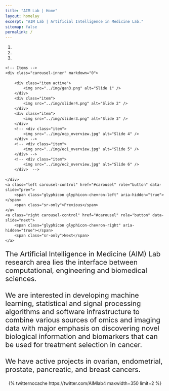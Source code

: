 ```yaml
---
title: "AIM Lab | Home"
layout: homelay
excerpt: "AIM Lab | Artificial Intelligence in Medicine Lab."
sitemap: false
permalink: /
---
```


<div class="col-sm-12">
<div markdown="0" id="carousel" class="carousel slide" data-ride="carousel" data-interval="8000" data-pause="hover" >
    <!-- Menu -->
    <ol class="carousel-indicators">
        <li data-target="#carousel" data-slide-to="0" class="active"></li>
        <li data-target="#carousel" data-slide-to="1"></li>
        <li data-target="#carousel" data-slide-to="2"></li>
        <!-- <li data-target="#carousel" data-slide-to="4"></li> -->
        <!-- <li data-target="#carousel" data-slide-to="5"></li> -->
        <!-- <li data-target="#carousel" data-slide-to="6"></li> -->
    </ol>

<!-- NOTE: USE 3400 x 1600px as default image size! -->

    <!-- Items -->
    <div class="carousel-inner" markdown="0">

        <div class="item active">
            <img src="../img/gan3.png" alt="Slide 1" />
        </div>
        <div class="item">
            <img src="../img/slider4.png" alt="Slide 2" />
        </div>
        <div class="item">
            <img src="../img/slider3.png" alt="Slide 3" />
        </div>
        <!-- <div class="item">
            <img src="../img/ocp_overview.jpg" alt="Slide 4" />
        </div> -->
        <!-- <div class="item">
            <img src="../img/ec1_overview.jpg" alt="Slide 5" />
        </div> -->
        <!-- <div class="item">
            <img src="../img/ec2_overview.jpg" alt="Slide 6" />
        </div>  -->

    </div>
    <a class="left carousel-control" href="#carousel" role="button" data-slide="prev">
        <span class="glyphicon glyphicon-chevron-left" aria-hidden="true"></span>
        <span class="sr-only">Previous</span>
    </a>
    <a class="right carousel-control" href="#carousel" role="button" data-slide="next">
        <span class="glyphicon glyphicon-chevron-right" aria-hidden="true"></span>
        <span class="sr-only">Next</span>
    </a>
</div>
</div>

<div class="col-sm-8">
<p style="font-size:22px">
The Artificial Intelligence in Medicine (AIM) Lab research area lies the interface between computational, engineering and biomedical sciences.
<br><br>
We are interested in developing machine learning, statistical and signal processing algorithms and software infrastructure to combine various sources of omics and imaging data with major emphasis on discovering novel biological information and biomarkers that can be used for treatment selection in cancer. 
<br><br>
We have active projects in ovarian, endometrial, prostate, pancreatic, and breast cancers.
</p>
</div>

<div class="col-sm-4">
    <div class='jekyll-twitter-plugin' align="center">
        {% twitternocache https://twitter.com/AIMlab4 maxwidth=350 limit=2 %}
    </div>
</div>
